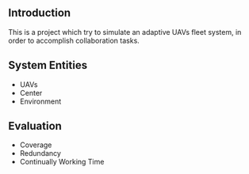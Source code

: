 <script type="text/javascript" src="http://cdn.mathjax.org/mathjax/latest/MathJax.js?config=default"></script>

## Introduction
This is a project which try to simulate an adaptive UAVs fleet system, in order to accomplish collaboration tasks.

## System Entities
- UAVs
- Center
- Environment

## Evaluation
- Coverage 
- Redundancy
- Continually Working Time
